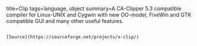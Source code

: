 title=Clip
tags=language, object
summary=A CA-Clipper 5.3 compatible compiler for Linux-UNIX and Cygwin with new OO-model, FiveWin and GTK compatible GUI and many other useful features.
~~~~~~

[Source](https://sourceforge.net/projects/x-clip/)

